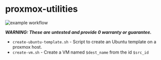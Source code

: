 # proxmox-utilities

![example workflow](https://github.com/zerodaysec/proxmox-utilities/actions/workflows/ci.yml/badge.svg)

***WARNING: These are untested and provide 0 warranty or guarantee.***

* `create-ubuntu-template.sh` - Script to create an Ubuntu template on a proxmox host.
* `create-vm.sh` - Create a VM named `$dest_name` from the id `$src_id`
